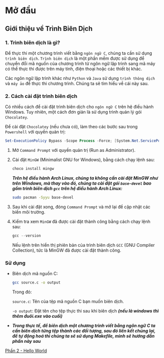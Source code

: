 # Mở đầu

## Giới thiệu về Trình Biên Dịch

### 1. Trình biên dịch là gì?

Để thực thi một chương trình viết bằng `ngôn ngữ C`, chúng ta cần sử dụng `trình biên dịch`. `Trình biên dịch` là một phần mềm được sử dụng để chuyển đổi mã nguồn của chương trình từ ngôn ngữ lập trình sang mã máy có thể thực thi được trên máy tính, điện thoại hoặc các thiết bị khác.

Các ngôn ngữ lập trình khác như `Python` và `Java` sử dụng `trình thông dịch` và `máy ảo` để thực thi chương trình. Chúng ta sẽ tìm hiểu về cái này sau.

### 2. Cách cài đặt trình biên dịch

Có nhiều cách để cài đặt trình biên dịch cho `ngôn ngữ C` trên hệ điều hành Windows. Tuy nhiên, một cách đơn giản là sử dụng trình quản lý gói `Chocolatey`.

Để cài đặt `Chocolatey` (nếu chưa có), làm theo các bước sau trong `Powershell` với quyền quản trị:

```powershell
Set-ExecutionPolicy Bypass -Scope Process -Force; [System.Net.ServicePointManager]::SecurityProtocol = [System.Net.ServicePointManager]::SecurityProtocol -bor 3072; iex ((New-Object System.Net.WebClient).DownloadString('https://community.chocolatey.org/install.ps1'))
```

1. Mở `Command Prompt` với quyền quản trị (Run as Administrator).

2. Cài đặt `MinGW` (Minimalist GNU for Windows), bằng cách chạy lệnh sau:

    ```powershell
    choco install mingw
    ```

    ***Trên hệ điều hành Arch Linux, chúng ta không cần cài đặt MinGW như trên Windows, mà thay vào đó, chúng ta cài đặt gói `base-devel` bao gồm trình biên dịch `gcc` trên hệ điều hành Arch Linux:***

    ```bash
    sudo pacman -Syyu base-devel
    ```

3. Sau khi cài đặt xong, đóng `Command Prompt` và mở lại để cập nhật các biến môi trường.

4. Kiểm tra xem `MinGW` đã được cài đặt thành công bằng cách chạy lệnh sau:

    ```powershell
    gcc --version
    ```

    Nếu lệnh trên hiển thị phiên bản của trình biên dịch `GCC` (GNU Compiler Collection), tức là MinGW đã được cài đặt thành công.

### Sử dụng

- Biên dịch mã nguồn C:

    ``` bash
    gcc source.c -o output
    ```

    Trong đó:

    `source.c`: Tên của tệp mã nguồn C bạn muốn biên dịch.

    `-o output`: Đặt tên cho tệp thực thi sau khi biên dịch ***(nếu là windows thì thêm đuôi.exe vào cuối)***
- ***Trong thực tế, để biên dịch một chương trình viết bằng ngôn ngữ C ta cần biên dịch từng tệp thành các đối tượng, sau đó liên kết chúng lại, để tự động hoá thì chúng ta sẽ sử dụng Makefile, mình sẽ hướng dẫn phần này sau***

[Phần 2 - Hello World](https://github.com/tripleseven190504/c/blob/main/Phan2-HelloWorld.md)
